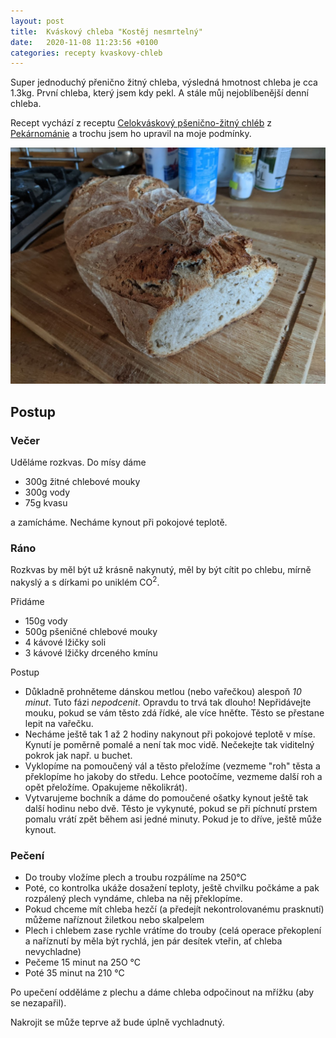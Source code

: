 ```yaml
---
layout: post
title:  Kváskový chleba "Kostěj nesmrtelný"
date:   2020-11-08 11:23:56 +0100
categories: recepty kvaskovy-chleb
---
```

Super jednoduchý přenično žitný chleba, výsledná hmotnost chleba je cca 1.3kg. První chleba, který jsem kdy pekl. A stále můj nejoblíbenější denní chleba.

Recept vychází z receptu [Celokváskový pšenično-žitný chléb](http://www.pekarnomanie.cz/celokvaskovy-psenicno-zitny-chleb/) z [Pekárnománie](http://www.pekarnomanie.cz) a trochu jsem ho upravil na moje podmínky.


![Kváskový chléb "Kostěj nesmrtelný"](/assets/kvaskovy-chleb-kostej-nesmrtelny.jpg)

## Postup

### Večer
Uděláme rozkvas. Do mísy dáme 
- 300g žitné chlebové mouky
- 300g vody
- 75g kvasu

a zamícháme. Necháme kynout při pokojové teplotě.

### Ráno
Rozkvas by měl být už krásně nakynutý, měl by být cítit po chlebu, mírně nakyslý a s dírkami po uniklém CO<sup>2</sup>.

Přidáme 
- 150g vody
- 500g pšeničné chlebové mouky
- 4 kávové lžičky soli
- 3 kávové lžičky drceného kmínu

Postup
- Důkladně prohněteme dánskou metlou (nebo vařečkou) alespoň *10 minut*. Tuto fázi *nepodcenit*. Opravdu to  trvá tak dlouho! Nepřidávejte mouku, pokud se vám těsto zdá řídké, ale více hněťte. Těsto se přestane lepit na vařečku.
- Necháme ještě tak 1 až 2 hodiny nakynout při pokojové teplotě v míse. Kynutí je poměrně pomalé a není tak moc vidě. Nečekejte tak viditelný pokrok jak např. u buchet.
- Vyklopíme na pomoučený vál a těsto přeložíme (vezmeme "roh" těsta a překlopíme ho jakoby do středu. Lehce pootočíme, vezmeme další roh a opět přeložíme. Opakujeme několikrát).
- Vytvarujeme bochník a dáme do pomoučené ošatky kynout ještě tak další hodinu nebo dvě. Těsto je vykynuté, pokud se při píchnutí prstem pomalu vrátí zpět během asi jedné minuty. Pokud je to dříve, ještě může kynout.

### Pečení
- Do trouby vložíme plech a troubu rozpálíme na 250°C 
- Poté, co kontrolka ukáže dosažení teploty, ještě chvilku počkáme a pak rozpálený plech vyndáme, chleba na něj překlopíme. 
- Pokud chceme mít chleba hezčí (a předejít nekontrolovanému prasknutí) můžeme naříznout žiletkou nebo skalpelem
- Plech i chlebem zase rychle vrátíme do trouby (celá operace překoplení a naříznutí by měla být rychlá, jen pár desítek vteřin, ať chleba nevychladne)
- Pečeme 15 minut na 25O °C
- Poté 35 minut na 210 °C

Po upečení odděláme z plechu a dáme chleba odpočinout na mřížku (aby se nezapařil).

Nakrojit se může teprve až bude úplně vychladnutý.
